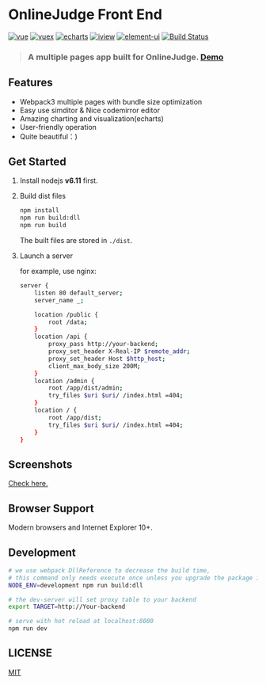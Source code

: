 # OnlineJudge Front End
[![vue](https://img.shields.io/badge/vue-2.5.13-blue.svg?style=flat-square)](https://github.com/vuejs/vue)
[![vuex](https://img.shields.io/badge/vuex-3.0.1-blue.svg?style=flat-square)](https://vuex.vuejs.org/)
[![echarts](https://img.shields.io/badge/echarts-3.8.3-blue.svg?style=flat-square)](https://github.com/ecomfe/echarts)
[![iview](https://img.shields.io/badge/iview-2.8.0-blue.svg?style=flat-square)](https://github.com/iview/iview)
[![element-ui](https://img.shields.io/badge/element-2.0.9-blue.svg?style=flat-square)](https://github.com/ElemeFE/element)
[![Build Status](https://travis-ci.org/QingdaoU/OnlineJudgeFE.svg?branch=master)](https://travis-ci.org/QingdaoU/OnlineJudgeFE)

>### A multiple pages app built for OnlineJudge. [Demo](https://qduoj.com)

## Features

+ Webpack3 multiple pages with bundle size optimization
+ Easy use simditor & Nice codemirror editor
+ Amazing charting and visualization(echarts)
+ User-friendly operation
+ Quite beautiful：)

## Get Started

1. Install nodejs **v6.11** first.

1. Build dist files

    ```bash
    npm install
    npm run build:dll
    npm run build
    ```

    The built files are stored in `./dist`.

1. Launch a server

    for example, use nginx:

    ```bash
    server {
        listen 80 default_server;
        server_name _;

        location /public {
            root /data;
        }
        location /api {
            proxy_pass http://your-backend;
            proxy_set_header X-Real-IP $remote_addr;
            proxy_set_header Host $http_host;
            client_max_body_size 200M;
        }
        location /admin {
            root /app/dist/admin;
            try_files $uri $uri/ /index.html =404;
        }
        location / {
            root /app/dist;
            try_files $uri $uri/ /index.html =404;
        }
    }
    ```

## Screenshots

[Check here.](https://github.com/QingdaoU/OnlineJudge/tree/2.0)

## Browser Support

Modern browsers and Internet Explorer 10+.

## Development

```bash
# we use webpack DllReference to decrease the build time,
# this command only needs execute once unless you upgrade the package in build/webpack.dll.conf.js
NODE_ENV=development npm run build:dll

# the dev-server will set proxy table to your backend
export TARGET=http://Your-backend

# serve with hot reload at localhost:8080
npm run dev
```

## LICENSE

[MIT](http://opensource.org/licenses/MIT)
